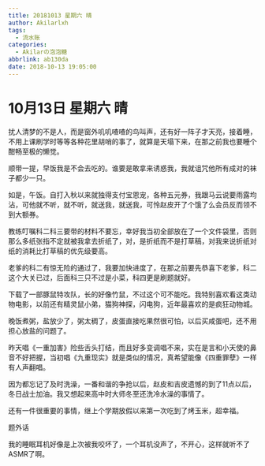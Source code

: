```yaml
---
title: 20181013 星期六 晴
author: Akilarlxh
tags:
  - 流水账
categories:
  - Akilarの泡泡糖
abbrlink: ab130da
date: 2018-10-13 19:05:00
---
```

# 10月13日 星期六 晴

扰人清梦的不是人，而是窗外叽叽喳喳的鸟叫声，还有好一阵子才天亮，接着睡，不用上课刷学时等等各种花里胡哨的事了，就算是天塌下来，在那之前我也要睡个酣畅至极的懒觉。

顺带一提，早饭我是不会去吃的。谁要是敢拿来诱惑我，我就诅咒他所有成对的袜子都少一只。

如是，午饭。自打入秋以来就独得支付宝恩宠，各种五元券，我跟马云说要雨露均沾，可他就不听，就不听，就送我，就送我，可怜赵皮开了个饿了么会员反而领不到大额券。

教练叮嘱科二科三要带的材料不要忘，幸好我当初全部放在了一个文件袋里，否则那么多纸张指不定就被我拿去折纸了，对，是折纸而不是打草稿，对我来说折纸对纸的消耗比打草稿的优先级要高。

老爹的科二有惊无险的通过了，我要加快进度了，在那之前要先恭喜下老爹，科二这个大关已过，后面科三只不过是小菜，科四更是刷题就好。

下载了一部豚鼠特攻队，长的好像竹鼠，不过这个可不能吃。我特别喜欢看这类动物电影，以前还有精灵鼠小弟，猫狗神探，闪电狗，近年最喜欢的是疯狂动物城。

晚饭煮粥，盐放少了，粥太稠了，皮蛋直接吃果然很可怕，以后买咸蛋吧，还不用担心放盐的问题了。

昨天唱《一重加害》险些舌头打结，而且好多变调唱不来，实在是言和小天使的鼻音不好把握，当初唱《九重现实》就是类似的情况，真希望能像《四重罪孽》一样有人声翻唱。

因为都忘记了及时洗澡，一番和谐的争抢以后，赵皮和吉皮遗憾的到了11点以后，冬日战士加油。我又想起来高中时大师冬至还洗冷水澡的事情了。

还有一件很重要的事情，继上个学期放假以来第一次吃到了烤玉米，超幸福。

题外话

我的睡眠耳机好像是上次被我咬坏了，一个耳机没声了，不开心，这样就听不了ASMR了啊。